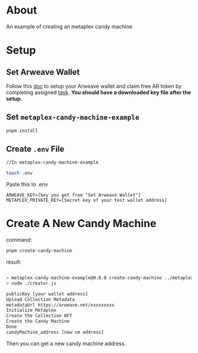 # About

An example of creating an metaplex candy machine

# Setup

## Set Arweave Wallet

Follow this [doc](https://docs.arweave.org/info/wallets/arweave-web-extension-wallet) to setup your Arweave wallet and claim free AR token by completing assigned [task](https://faucet.arweave.net/).
**You should have a downloaded key file after the setup.** 

## Set `metaplex-candy-machine-example`

```Bash
pnpm install
```

## Create `.env` File

```Bash
//In metaplex-candy-machine-example

touch .env
```

Paste this to .env
```
ARWEAVE_KEY=[key you get from "Set Arweave Wallet"]
METAPLEX_PRIVATE_KEY=[Secret key of your test wallet address]
```

# Create A New Candy Machine

command:
```Bash
pnpm create-candy-machine
```

result:
```Bash

> metaplex-candy-machine-example@0.0.0 create-candy-machine ../metaplex-candy-machine-example
> node ./creator.js

publicKey [your wallet address]
Upload Collection Metadata
metadataUrl https://arweave.net/xxxxxxxxx
Initialize Metaplex
Create the Collection NFT
Create the Candy Machine
Done
candyMachine_address [new cm address]

```

Then you can get a new candy machine address.